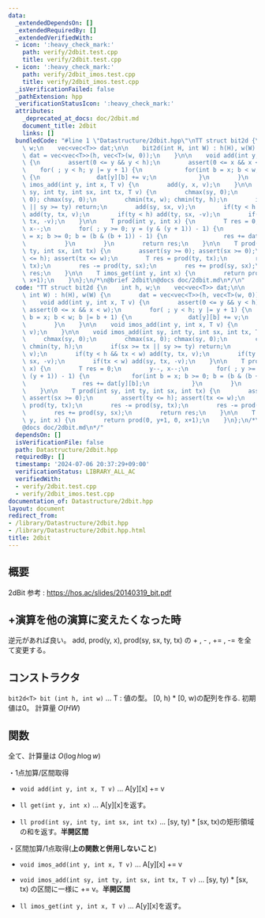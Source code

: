 ```yaml
---
data:
  _extendedDependsOn: []
  _extendedRequiredBy: []
  _extendedVerifiedWith:
  - icon: ':heavy_check_mark:'
    path: verify/2dbit.test.cpp
    title: verify/2dbit.test.cpp
  - icon: ':heavy_check_mark:'
    path: verify/2dbit_imos.test.cpp
    title: verify/2dbit_imos.test.cpp
  _isVerificationFailed: false
  _pathExtension: hpp
  _verificationStatusIcon: ':heavy_check_mark:'
  attributes:
    _deprecated_at_docs: doc/2dbit.md
    document_title: 2dbit
    links: []
  bundledCode: "#line 1 \"Datastructure/2dbit.hpp\"\nTT struct bit2d {\n    int h,\
    \ w;\n    vec<vec<T>> dat;\n\n    bit2d(int H, int W) : h(H), w(W) {\n       \
    \ dat = vec<vec<T>>(h, vec<T>(w, 0));\n    }\n\n    void add(int y, int x, T v)\
    \ {\n        assert(0 <= y && y < h);\n        assert(0 <= x && x < w);\n    \
    \    for( ; y < h; y |= y + 1) {\n            for(int b = x; b < w; b |= b + 1)\
    \ {\n                dat[y][b] += v;\n            }\n        }\n    }\n\n    void\
    \ imos_add(int y, int x, T v) {\n        add(y, x, v);\n    }\n\n    void imos_add(int\
    \ sy, int ty, int sx, int tx, T v) {\n        chmax(sy, 0);\n        chmax(sx,\
    \ 0); chmax(sy, 0);\n        chmin(tx, w); chmin(ty, h);\n        if(sx >= tx\
    \ || sy >= ty) return;\n        add(sy, sx, v);\n        if(ty < h && tx < w)\
    \ add(ty, tx, v);\n        if(ty < h) add(ty, sx, -v);\n        if(tx < w) add(sy,\
    \ tx, -v);\n    }\n\n    T prod(int y, int x) {\n        T res = 0;\n        y--,\
    \ x--;\n        for( ; y >= 0; y = (y & (y + 1)) - 1) {\n            for(int b\
    \ = x; b >= 0; b = (b & (b + 1)) - 1) {\n                res += dat[y][b];\n \
    \           }\n        }\n        return res;\n    }\n\n    T prod(int sy, int\
    \ ty, int sx, int tx) {\n        assert(sy >= 0); assert(sx >= 0);\n        assert(ty\
    \ <= h); assert(tx <= w);\n        T res = prod(ty, tx);\n        res -= prod(sy,\
    \ tx);\n        res -= prod(ty, sx);\n        res += prod(sy, sx);\n        return\
    \ res;\n    }\n\n    T imos_get(int y, int x) {\n        return prod(0, y+1, 0,\
    \ x+1);\n    }\n};\n/*\n@brief 2dbit\n@docs doc/2dbit.md\n*/\n"
  code: "TT struct bit2d {\n    int h, w;\n    vec<vec<T>> dat;\n\n    bit2d(int H,\
    \ int W) : h(H), w(W) {\n        dat = vec<vec<T>>(h, vec<T>(w, 0));\n    }\n\n\
    \    void add(int y, int x, T v) {\n        assert(0 <= y && y < h);\n       \
    \ assert(0 <= x && x < w);\n        for( ; y < h; y |= y + 1) {\n            for(int\
    \ b = x; b < w; b |= b + 1) {\n                dat[y][b] += v;\n            }\n\
    \        }\n    }\n\n    void imos_add(int y, int x, T v) {\n        add(y, x,\
    \ v);\n    }\n\n    void imos_add(int sy, int ty, int sx, int tx, T v) {\n   \
    \     chmax(sy, 0);\n        chmax(sx, 0); chmax(sy, 0);\n        chmin(tx, w);\
    \ chmin(ty, h);\n        if(sx >= tx || sy >= ty) return;\n        add(sy, sx,\
    \ v);\n        if(ty < h && tx < w) add(ty, tx, v);\n        if(ty < h) add(ty,\
    \ sx, -v);\n        if(tx < w) add(sy, tx, -v);\n    }\n\n    T prod(int y, int\
    \ x) {\n        T res = 0;\n        y--, x--;\n        for( ; y >= 0; y = (y &\
    \ (y + 1)) - 1) {\n            for(int b = x; b >= 0; b = (b & (b + 1)) - 1) {\n\
    \                res += dat[y][b];\n            }\n        }\n        return res;\n\
    \    }\n\n    T prod(int sy, int ty, int sx, int tx) {\n        assert(sy >= 0);\
    \ assert(sx >= 0);\n        assert(ty <= h); assert(tx <= w);\n        T res =\
    \ prod(ty, tx);\n        res -= prod(sy, tx);\n        res -= prod(ty, sx);\n\
    \        res += prod(sy, sx);\n        return res;\n    }\n\n    T imos_get(int\
    \ y, int x) {\n        return prod(0, y+1, 0, x+1);\n    }\n};\n/*\n@brief 2dbit\n\
    @docs doc/2dbit.md\n*/"
  dependsOn: []
  isVerificationFile: false
  path: Datastructure/2dbit.hpp
  requiredBy: []
  timestamp: '2024-07-06 20:37:29+09:00'
  verificationStatus: LIBRARY_ALL_AC
  verifiedWith:
  - verify/2dbit.test.cpp
  - verify/2dbit_imos.test.cpp
documentation_of: Datastructure/2dbit.hpp
layout: document
redirect_from:
- /library/Datastructure/2dbit.hpp
- /library/Datastructure/2dbit.hpp.html
title: 2dbit
---
```

## 概要
2dBit
参考 : https://hos.ac/slides/20140319_bit.pdf 

## +演算を他の演算に変えたくなった時
逆元があれば良い。
add, prod(y, x), prod(sy, sx, ty, tx) の + , - , += , -= を全て変更する。

## コンストラクタ 
`bit2d<T> bit (int h, int w)` ... T : 値の型。 [0, h) * [0, w)の配列を作る. 初期値は0。 計算量 $O(HW)$

## 関数
全て、計算量は $O(\log{h} \log{w})$  

・1点加算/区間取得
- `void add(int y, int x, T v)` ... A[y][x] += v
  
- `ll get(int y, int x)` ... A[y][x]を返す。
  
- `ll prod(int sy, int ty, int sx, int tx)` ... [sy, ty) * [sx, tx)の矩形領域の和を返す。**半開区間**

・区間加算/1点取得(**上の関数と併用しないこと**)
- `void imos_add(int y, int x, T v)` ... A[y][x] += v

- `void imos_add(int sy, int ty, int sx, int tx, T v)` ... [sy, ty) * [sx, tx) の区間に一様に += v。**半開区間**
  
- `ll imos_get(int y, int x, T v)` ... A[y][x]を返す。

